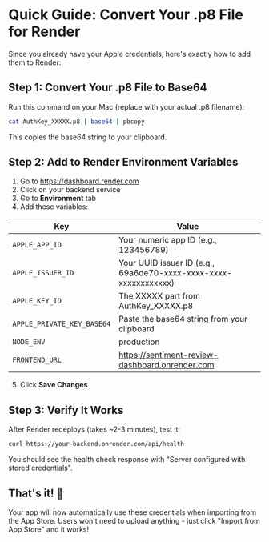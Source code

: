 # Quick Guide: Convert Your .p8 File for Render

Since you already have your Apple credentials, here's exactly how to add them to Render:

## Step 1: Convert Your .p8 File to Base64

Run this command on your Mac (replace with your actual .p8 filename):

```bash
cat AuthKey_XXXXX.p8 | base64 | pbcopy
```

This copies the base64 string to your clipboard.

## Step 2: Add to Render Environment Variables

1. Go to https://dashboard.render.com
2. Click on your backend service
3. Go to **Environment** tab
4. Add these variables:

| Key | Value |
|-----|-------|
| `APPLE_APP_ID` | Your numeric app ID (e.g., 123456789) |
| `APPLE_ISSUER_ID` | Your UUID issuer ID (e.g., 69a6de70-xxxx-xxxx-xxxx-xxxxxxxxxxxx) |
| `APPLE_KEY_ID` | The XXXXX part from AuthKey_XXXXX.p8 |
| `APPLE_PRIVATE_KEY_BASE64` | Paste the base64 string from your clipboard |
| `NODE_ENV` | production |
| `FRONTEND_URL` | https://sentiment-review-dashboard.onrender.com |

5. Click **Save Changes**

## Step 3: Verify It Works

After Render redeploys (takes ~2-3 minutes), test it:

```bash
curl https://your-backend.onrender.com/api/health
```

You should see the health check response with "Server configured with stored credentials".

## That's it! 🎉

Your app will now automatically use these credentials when importing from the App Store. Users won't need to upload anything - just click "Import from App Store" and it works!